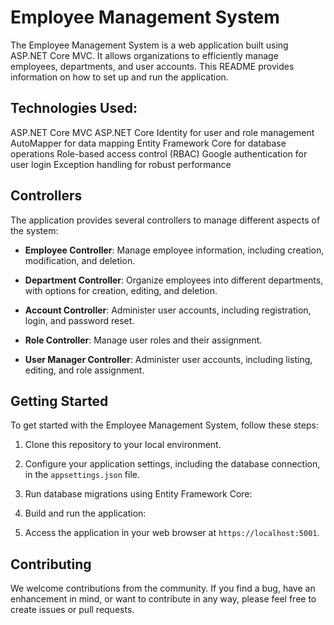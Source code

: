 # Employee Management System

The Employee Management System is a web application built using ASP.NET Core MVC. It allows organizations to efficiently manage employees, departments, and user accounts. This README provides information on how to set up and run the application.

## Technologies Used:

ASP.NET Core MVC
ASP.NET Core Identity for user and role management
AutoMapper for data mapping
Entity Framework Core for database operations
Role-based access control (RBAC)
Google authentication for user login
Exception handling for robust performance

## Controllers

The application provides several controllers to manage different aspects of the system:

- **Employee Controller**: Manage employee information, including creation, modification, and deletion.

- **Department Controller**: Organize employees into different departments, with options for creation, editing, and deletion.

- **Account Controller**: Administer user accounts, including registration, login, and password reset.

- **Role Controller**: Manage user roles and their assignment.

- **User Manager Controller**: Administer user accounts, including listing, editing, and role assignment.

## Getting Started

To get started with the Employee Management System, follow these steps:

1. Clone this repository to your local environment.

2. Configure your application settings, including the database connection, in the `appsettings.json` file.

3. Run database migrations using Entity Framework Core:

4. Build and run the application:

5. Access the application in your web browser at `https://localhost:5001`.

## Contributing

We welcome contributions from the community. If you find a bug, have an enhancement in mind, or want to contribute in any way, please feel free to create issues or pull requests.


